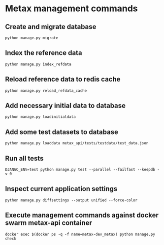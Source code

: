 # Metax management commands

## Create and migrate database

`python manage.py migrate`

## Index the reference data 

`python manage.py index_refdata`

## Reload reference data to redis cache

`python manage.py reload_refdata_cache`

## Add necessary initial data to database

`python manage.py loadinitialdata`

## Add some test datasets to database

`python manage.py loaddata metax_api/tests/testdata/test_data.json` 

## Run all tests

`DJANGO_ENV=test python manage.py test --parallel --failfast --keepdb -v 0`

## Inspect current application settings

`python manage.py diffsettings --output unified --force-color`

## Execute management commands against docker swarm metax-api container

`docker exec $(docker ps -q -f name=metax-dev_metax) python manage.py check`